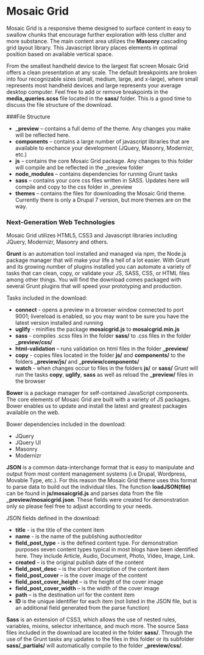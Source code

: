 Mosaic Grid
==============

Mosaic Grid is a responsive theme designed to surface content in easy to swallow chunks that encourage further exploration with less clutter and more substance. The main content area utilizes the **Masonry** cascading grid layout library. This Javascript library places elements in optimal position based on available vertical space. 

From the smallest handheld device to the largest flat screen Mosaic Grid offers a clean presentation at any scale. The default breakpoints are broken into four recognizable sizes (small, medium, large, and x-large), where small represents most handheld devices and large represents your average desktop computer. Feel free to add or remove breakpoints in the **media_queries.scss** file located in the **sass/** folder. This is a good time to discuss the file structure of the download.

###File Structure
* **_preview** – contains a full demo of the theme. Any changes you make will be reflected here.
* **components** – contains a large number of javascript libraries that are available to enchance your development (JQuery, Masonry, Modernizr, etc.)
* **js** – contains the core Mosaic Grid package. Any changes to this folder will compile and be reflected in the _preview folder
* **node_modules** – contains dependencies for running Grunt tasks
* **sass** – contains your core css files written in SASS. Updates here will compile and copy to the css folder in _preview
* **themes** – contains the files for downloading the Mosaic Grid theme. Currently there is only a Drupal 7 version, but more themes are on the way.


### Next-Generation Web Technologies
Mosaic Grid utilizes HTML5, CSS3 and Javascript libraries including JQuery, Modernizr, Masonry and others.

**Grunt** is an automation tool installed and managed via npm, the Node.js package manager that will make your life a hell of a lot easier. With Grunt and its growing number of plugins installed you can automate a variety of tasks that can clean, copy, or validate your JS, SASS, CSS, or HTML files among other things. You will find the download comes packaged with several Grunt plugins that will speed your prototyping and production. 

Tasks included in the download:
* **connect** - opens a preview in a browser window connected to port 9001; livereload is enabled, so you may want to be sure you have the latest version installed and running
* **uglify** - minifies the package **mosaicgrid.js** to **mosaicgrid.min.js**
* **sass** - compiles .scss files in the folder **sass/** to .css files in the folder **_preview/css/**
* **html-validation** – runs validation on html files in the folder **_preview/**
* **copy** - copies files located in the folder **js/** and **components/** to the folders **_preview/js/** and **_preview/components/**
* **watch** - when changes occur to files in the folders **js/** or **sass/** Grunt will run the tasks **copy**, **uglify**, **sass** as well as reload the **_preview/** files in the browser



**Bower** is a package manager for self-contained JavaScript components. The core elements of Mosaic Grid are built with a variety of JS packages. Bower enables us to update and install the latest and greatest packages available on the web.

Bower dependencies included in the download:
* JQuery
* JQuery UI
* Masonry
* Modernizr


**JSON** is a common data-interchange format that is easy to manipulate and output from most content management systems (i.e Drupal, Wordpress, Movable Type, etc.). For this reason the Mosaic Grid theme uses this format to parse data to build out the individual tiles. The function **loadJSON(file)** can be found in **js/mosaicgrid.js** and parses data from the file **_preview/mosaicgrid.json**. These fields were created for demonstration only so please feel free to adjust according to your needs.

JSON fields defined in the download:
* **title** - is the title of the content item
* **name** - is the name of the publishing author/editor
* **field_post_type** - is the defined content type. For demonstration purposes seven content types typical in most blogs have been identified here. They include Article, Audio, Document, Photo, Video, Image, Link.
* **created** – is the original publish date of the content
* **field_post_desc** – is the short description of the content item
* **field_post_cover** – is the cover image of the content
* **field_post_cover_height** – is the height of the cover image
* **field_post_cover_width** – is the width of the cover image
* **path** – is the destination url for the content item
* **ID** is the unique identifier for each item (not listed in the JSON file, but is an additional field generated from the parse function)  


**Sass** is an extension of CSS3, which allows the use of nested rules, variables, mixins, selector inheritance, and much more. The source Sass files included in the download are located in the folder **sass/**. Through the use of the Grunt tasks any updates to the files in this folder or its subfolder **sass/_partials/** will automatically compile to the folder **_preview/css/**. 
